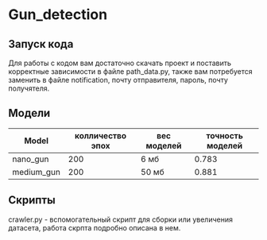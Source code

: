 # Gun_detection

## Запуск кода
Для работы с кодом вам достаточно скачать проект и поставить корректные зависимости в файле path_data.py, также вам потребуется заменить в файле notification, почту отправителя, пароль, почту получятеля.

## Модели

|Model      | колличество эпох | вес моделей | точность моделей |
|----------    |----------|----------|----------------------|
| nano_gun     | 200        | 6 мб   |0.783
| medium_gun   | 200        | 50 мб   |0.881

## Скрипты
crawler.py - вспомогательный скрипт для сборки или увеличения датасета, работа скрпта подробно описана в нем.
